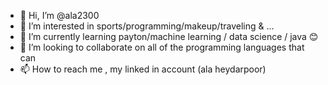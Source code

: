 - 👋 Hi, I’m @ala2300
- 👀 I’m interested in sports/programming/makeup/traveling & ...
- 🌱 I’m currently learning payton/machine learning / data science / java 😊
- 💞️ I’m looking to collaborate on all of the programming languages that can
- 📫 How to reach me , my linked in account (ala heydarpoor)

<!---
ala2300/ala2300 is a ✨ special ✨ repository because its `README.md` (this file) appears on your GitHub profile.
You can click the Preview link to take a look at your changes.
--->
